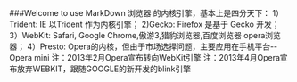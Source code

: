 ###Welcome to use MarkDown
浏览器 的内核引擎，基本上是四分天下：
1）Trident: IE 以Trident 作为内核引擎；
2)Gecko: Firefox 是基于 Gecko 开发；
3）WebKit: Safari, Google Chrome,傲游3,猎豹浏览器,百度浏览器 opera浏览器；
4）Presto: Opera的内核，但由于市场选择问题，主要应用在手机平台--Opera mini
注：2013年2月Opera宣布转向WebKit引擎
注：2013年4月Opera宣布放弃WEBKIT，跟随GOOGLE的新开发的blink引擎